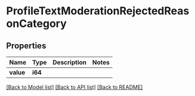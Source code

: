 # ProfileTextModerationRejectedReasonCategory

## Properties

Name | Type | Description | Notes
------------ | ------------- | ------------- | -------------
**value** | **i64** |  | 

[[Back to Model list]](../README.md#documentation-for-models) [[Back to API list]](../README.md#documentation-for-api-endpoints) [[Back to README]](../README.md)


